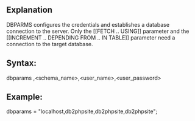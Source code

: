 ## Explanation

DBPARMS configures the credentials and establishes a database connection to the server. Only the [[FETCH .. USING]] parameter and the [[INCREMENT .. DEPENDING FROM .. IN TABLE]] parameter need a connection to the target database.

## Syntax:

  dbparams <localhost>,<schema_name>,<user_name>,<user_password>

## Example:

  dbparams = "localhost,db2phpsite,db2phpsite,db2phpsite";
